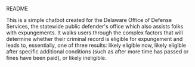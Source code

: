 README

This is a simple chatbot created for the Delaware Office of Defense Services, the statewide public defender's office which also assists folks with expungements. It walks users through the complex factors that will determine whether their criminal record is eligible for expungement and leads to, essentially, one of three results: likely eligible now, likely eligible after specific additional conditions (such as after more time has passed or fines have been paid), or likely ineligible.
